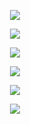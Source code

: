 <p align="center">
  <img src="https://raw.githubusercontent.com/shadowwingz/BasicExercises/master/art/ShellSort/1.jpg"/>
</p>

<p align="center">
  <img src="https://raw.githubusercontent.com/shadowwingz/BasicExercises/master/art/ShellSort/2.jpg"/>
</p>

<p align="center">
  <img src="https://raw.githubusercontent.com/shadowwingz/BasicExercises/master/art/ShellSort/3.jpg"/>
</p>

<p align="center">
  <img src="https://raw.githubusercontent.com/shadowwingz/BasicExercises/master/art/ShellSort/4.jpg"/>
</p>

<p align="center">
  <img src="https://raw.githubusercontent.com/shadowwingz/BasicExercises/master/art/ShellSort/5.jpg"/>
</p>

<p align="center">
  <img src="https://raw.githubusercontent.com/shadowwingz/BasicExercises/master/art/ShellSort/6.jpg"/>
</p>